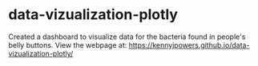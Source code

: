 # data-vizualization-plotly

Created a dashboard to visualize data for the bacteria found in people's belly buttons.
View the webpage at: https://kennyjpowers.github.io/data-vizualization-plotly/